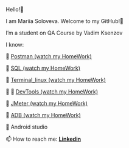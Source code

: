 Hello!👋 

I am Mariia Soloveva. 
Welcome to my GitHub!:tulip:

I’m a student on QA Course by Vadim Ksenzov 

I know:

:small_blue_diamond: [Postman (watch my HomeWork)](https://github.com/Mariia-Solo/Postman)

:small_blue_diamond: [SQL (watch my HomeWork)](https://github.com/Mariia-Solo/SQL)

:small_blue_diamond: [Terminal_linux (watch my HomeWork)](https://github.com/Mariia-Solo/Terminal_linux/blob/main/README.md)

:small_blue_diamond: 🎥 [DevTools (watch my HomeWork)](https://youtu.be/XZHQiMQqTos)

:small_blue_diamond: [JMeter (watch my HomeWork)](https://github.com/Mariia-Solo/JMeter)

:small_blue_diamond: [ADB (watch my HomeWork)](https://github.com/Mariia-Solo/ADB)

:small_blue_diamond: Android studio

📫 How to reach me: **[Linkedin](https://www.linkedin.cn/in/maria-soloveva-13a7aa224/)**




    

<!---
Mariia-Solo/Mariia-Solo is a ✨ special ✨ repository because its `README.md` (this file) appears on your GitHub profile.
You can click the Preview link to take a look at your changes.
--->
